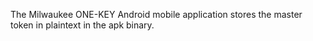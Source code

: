 The Milwaukee ONE-KEY Android mobile application stores the master token in plaintext in the apk binary.